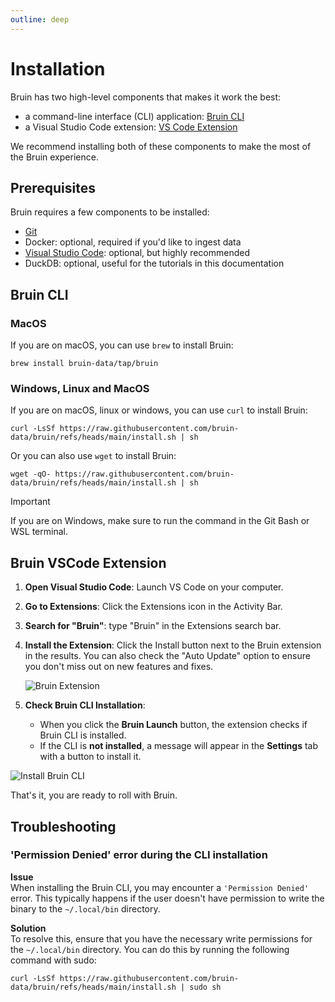 ```yaml
---
outline: deep
---
```


# Installation
Bruin has two high-level components that makes it work the best:
- a command-line interface (CLI) application: [Bruin CLI](https://github.com/bruin-data/bruin)
- a Visual Studio Code extension: [VS Code Extension](https://marketplace.visualstudio.com/items?itemName=bruin.bruin)

We recommend installing both of these components to make the most of the Bruin experience.

## Prerequisites
Bruin requires a few components to be installed:
- [Git](https://git-scm.com/downloads)
- Docker: optional, required if you'd like to ingest data
- [Visual Studio Code](https://code.visualstudio.com/download): optional, but highly recommended
- DuckDB: optional, useful for the tutorials in this documentation


## Bruin CLI

### MacOS
If you are on macOS, you can use `brew` to install Bruin:

```shell
brew install bruin-data/tap/bruin
```

### Windows, Linux and MacOS

If you are on macOS, linux or windows, you can use `curl` to install Bruin:

```shell
curl -LsSf https://raw.githubusercontent.com/bruin-data/bruin/refs/heads/main/install.sh | sh
```

Or you can also use `wget` to install Bruin:

```shell
wget -qO- https://raw.githubusercontent.com/bruin-data/bruin/refs/heads/main/install.sh | sh
```

> [!IMPORTANT]
> If you are on Windows, make sure to run the command in the Git Bash or WSL terminal.


## Bruin VSCode Extension

1. **Open Visual Studio Code**: Launch VS Code on your computer.
2. **Go to Extensions**: Click the Extensions icon in the Activity Bar.
3. **Search for "Bruin"**: type "Bruin" in the Extensions search bar.
4. **Install the Extension**: Click the Install button next to the Bruin extension in the results. You can also check the "Auto Update" option to ensure you don't miss out on new features and fixes.

   ![Bruin Extension](../../public/vscode-extension/bruin-extension.png)

5. **Check Bruin CLI Installation**:
    - When you click the **Bruin Launch** button, the extension checks if Bruin CLI is installed.
   - If the CLI is **not installed**, a message will appear in the **Settings** tab with a button to install it.
    
![Install Bruin CLI](../../public/vscode-extension/install-cli.png)

That's it, you are ready to roll with Bruin.


## Troubleshooting

### 'Permission Denied' error during the CLI installation

**Issue**  
When installing the Bruin CLI, you may encounter a `'Permission Denied'` error. This typically happens if the user doesn't have permission to write the binary to the `~/.local/bin` directory.

**Solution**  
To resolve this, ensure that you have the necessary write permissions for the `~/.local/bin` directory. You can do this by running the following command with sudo:

```shell
curl -LsSf https://raw.githubusercontent.com/bruin-data/bruin/refs/heads/main/install.sh | sudo sh
```
